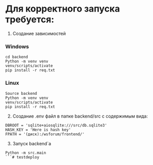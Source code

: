 # **Для корректного запуска требуется:**
1) Создание зависимостей 
### Windows
```
cd backend
Python -m venv venv
venv/scripts/activate
pip install -r req.txt
```
### Linux
```
Source backend
Python -m venv venv
venv/scripts/activate
pip install -r req.txt
```

2) Создание .env файл в папке backend/src с содержимым вида:
```
DBROOT = 'sqlite+aiosqlite:///src/db.sqlite3'
HASH_KEY = 'Here is hash key'
FPATH = '(диск):/wsforum/frontend/'
```
3) Запуск backend`a
```
Python -m src.main
```#   t e s t d e p l o y  
 